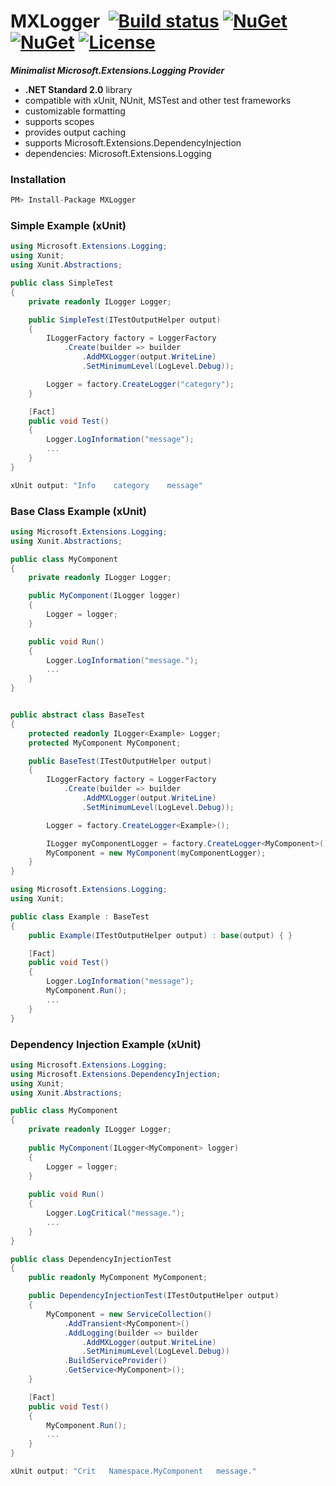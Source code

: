 # MXLogger&nbsp;&nbsp;[![Build status](https://ci.appveyor.com/api/projects/status/e51gaj9271kvpwhc?svg=true)](https://ci.appveyor.com/project/dshe/mxlogger) [![NuGet](https://img.shields.io/nuget/vpre/MXLogger.svg)](https://www.nuget.org/packages/MXLogger/) [![NuGet](https://img.shields.io/nuget/dt/MXLogger?color=orange)](https://www.nuget.org/packages/MXLogger/) [![License](https://img.shields.io/badge/license-Apache%202.0-7755BB.svg)](https://opensource.org/licenses/Apache-2.0)

***Minimalist Microsoft.Extensions.Logging Provider***
- **.NET Standard 2.0** library
- compatible with xUnit, NUnit, MSTest and other test frameworks
- customizable formatting
- supports scopes
- provides output caching
- supports Microsoft.Extensions.DependencyInjection
- dependencies: Microsoft.Extensions.Logging

### Installation ###
```csharp
PM> Install-Package MXLogger
```

### Simple Example (xUnit) ###
```csharp
using Microsoft.Extensions.Logging;
using Xunit;
using Xunit.Abstractions;

public class SimpleTest
{
    private readonly ILogger Logger;

    public SimpleTest(ITestOutputHelper output)
    {
        ILoggerFactory factory = LoggerFactory
            .Create(builder => builder
                .AddMXLogger(output.WriteLine)
                .SetMinimumLevel(LogLevel.Debug));

        Logger = factory.CreateLogger("category");
    }

    [Fact]
    public void Test()
    {
        Logger.LogInformation("message");
        ...
    }
}
```
```csharp
xUnit output: "Info	   category    message"
```
### Base Class Example (xUnit) ###
```csharp
using Microsoft.Extensions.Logging;
using Xunit.Abstractions;

public class MyComponent
{
    private readonly ILogger Logger;

    public MyComponent(ILogger logger)
    {
        Logger = logger;
    }

    public void Run()
    {
        Logger.LogInformation("message.");
        ...
    }
}
```
```csharp

public abstract class BaseTest
{
    protected readonly ILogger<Example> Logger;
    protected MyComponent MyComponent;

    public BaseTest(ITestOutputHelper output)
    {
        ILoggerFactory factory = LoggerFactory
            .Create(builder => builder
                .AddMXLogger(output.WriteLine)
                .SetMinimumLevel(LogLevel.Debug));

        Logger = factory.CreateLogger<Example>();

        ILogger myComponentLogger = factory.CreateLogger<MyComponent>();
        MyComponent = new MyComponent(myComponentLogger);
    }
}
```
```csharp
using Microsoft.Extensions.Logging;
using Xunit;

public class Example : BaseTest
{
    public Example(ITestOutputHelper output) : base(output) { }

    [Fact]
    public void Test()
    {
        Logger.LogInformation("message");
        MyComponent.Run();
        ...
    }
}
```
### Dependency Injection Example (xUnit) ###
```csharp
using Microsoft.Extensions.Logging;
using Microsoft.Extensions.DependencyInjection;
using Xunit;
using Xunit.Abstractions;

public class MyComponent
{
    private readonly ILogger Logger;
    
    public MyComponent(ILogger<MyComponent> logger)
    {
        Logger = logger;
    }
    
    public void Run()
    {
        Logger.LogCritical("message.");
        ...
    }    
}

public class DependencyInjectionTest
{
    public readonly MyComponent MyComponent;

    public DependencyInjectionTest(ITestOutputHelper output)
    {
        MyComponent = new ServiceCollection()
            .AddTransient<MyComponent>()
            .AddLogging(builder => builder
                .AddMXLogger(output.WriteLine)
                .SetMinimumLevel(LogLevel.Debug))
            .BuildServiceProvider()
            .GetService<MyComponent>();
    }

    [Fact]
    public void Test()
    {
        MyComponent.Run();
        ...
    }
}
```
```csharp
xUnit output: "Crit	  Namespace.MyComponent	  message."
```
